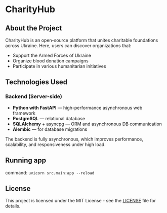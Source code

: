 # CharityHub

## About the Project

CharityHub is an open-source platform that unites charitable foundations across Ukraine.
Here, users can discover organizations that:

* Support the Armed Forces of Ukraine
* Organize blood donation campaigns
* Participate in various humanitarian initiatives



## Technologies Used

### Backend (Server-side)
* **Python with FastAPI** — high-performance asynchronous web framework
* **PostgreSQL** — relational database
* **SQLAlchemy** + asyncpg — ORM and asynchronous DB communication
* **Alembic** — for database migrations

The backend is fully asynchronous, which improves performance, scalability, 
and responsiveness under high load.

## Running app

command: `uvicorn src.main:app --reload`

## License

This project is licensed under the MIT License - see the [LICENSE](LICENSE) file for details.
